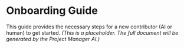 
# Onboarding Guide

This guide provides the necessary steps for a new contributor (AI or human) to get started.
*(This is a placeholder. The full document will be generated by the Project Manager AI.)*

